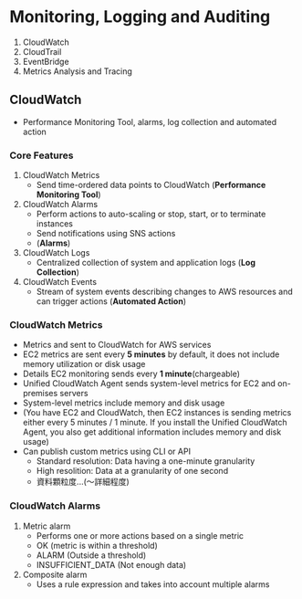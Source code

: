 # Monitoring, Logging and Auditing
1. CloudWatch 
2. CloudTrail
3. EventBridge
4. Metrics Analysis and Tracing

## CloudWatch
* Performance Monitoring Tool, alarms, log collection and automated action

### Core Features
1. CloudWatch Metrics 
   * Send time-ordered data points to CloudWatch (**Performance Monitoring Tool**)
2. CloudWatch Alarms
   * Perform actions to auto-scaling or stop, start, or to terminate instances
   * Send notifications using SNS actions
   * (**Alarms**)
3. CloudWatch Logs
   * Centralized collection of system and application logs (**Log Collection**) 
4. CloudWatch Events
   * Stream of system events describing changes to AWS resources and can trigger actions (**Automated Action**)

### CloudWatch Metrics
* Metrics and sent to CloudWatch for AWS services
* EC2 metrics are sent every **5 minutes** by default, it does not include memory utilization or disk usage
* Details EC2 monitoring sends every **1 minute**(chargeable)
* Unified CloudWatch Agent sends system-level metrics for EC2 and on-premises servers
* System-level metrics include memory and disk usage
* (You have EC2 and CloudWatch, then EC2 instances is sending metrics either every 5 minutes / 1 minute. If you install the Unified CloudWatch Agent, you also get additional information includes memory and disk usage)
* Can publish custom metrics using CLI or API
  * Standard resolution: Data having a one-minute granularity 
  * High resolition: Data at a granularity of one second
  * 資料顆粒度...(～詳細程度)

### CloudWatch Alarms
1. Metric alarm
   * Performs one or more actions based on a single metric
   * OK (metric is within a threshold)
   * ALARM (Outside a threshold)
   * INSUFFICIENT_DATA (Not enough data)
2. Composite alarm
   * Uses a rule expression and takes into account multiple alarms